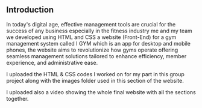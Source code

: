Introduction
-
In today's digital age, effective management tools are crucial for the success of any business especially in the fitness industry
me and my team we developed using HTML and CSS a website (Front-End) for a gym management system called I GYM
which is an app for desktop and mobile phones, the website aims to revolutionize how gyms operate
offering seamless management solutions tailored to enhance efficiency, member experience, and administrative ease.

I uploaded the HTML & CSS codes I worked on for my part in this group project
along with the images folder used in this section of the website.

I uploaded also a video showing the whole final website with all the sections together.
